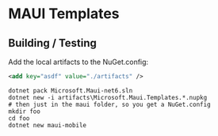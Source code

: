 
# MAUI Templates

## Building / Testing

Add the local artifacts to the NuGet.config:

```xml
<add key="asdf" value="./artifacts" />
```

```dotnetcli
dotnet pack Microsoft.Maui-net6.sln
dotnet new -i artifacts\Microsoft.Maui.Templates.*.nupkg
# then just in the maui folder, so you get a NuGet.config
mkdir foo
cd foo
dotnet new maui-mobile
```
